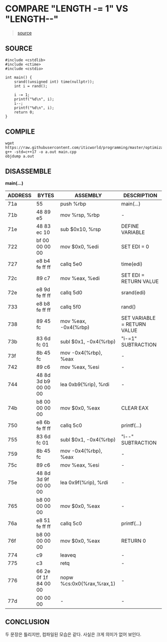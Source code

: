 # COMPARE "LENGTH -= 1" VS "LENGTH--"

> [source](https://github.com/iticworld/programming/tree/master/optimization/benchmark.substraction)

## SOURCE

```
#include <cstdlib>
#include <ctime>
#include <cstdio>

int main() {
    srand((unsigned int) time(nullptr));
    int i = rand();

    i -= 1;
    printf("%d\n", i);
    i--;
    printf("%d\n", i);
    return 0;
}
```

## COMPILE

```
wget https://raw.githubusercontent.com/iticworld/programming/master/optimization/benchmark.substraction/main.cpp
g++ -std=c++17 -o a.out main.cpp
objdump a.out
```

## DISASSEMBLE

__main(...)__

| ADDRESS | BYTES                | ASSEMBLY                    | DESCRIPTION                 |
| ------- | -------------------- | --------------------------- | --------------------------- |
| 71a     | 55                   | push   %rbp                 | main(...)                   |
| 71b     | 48 89 e5             | mov    %rsp, %rbp           | -                           |
| 71e     | 48 83 ec 10          | sub    $0x10, %rsp          | DEFINE VARIABLE             |
| 722     | bf 00 00 00 00       | mov    $0x0, %edi           | SET EDI = 0                 |
| 727     | e8 b4 fe ff ff       | callq  5e0                  | time(edi)                   |
| 72c     | 89 c7                | mov    %eax, %edi           | SET EDI = RETURN VALUE      |
| 72e     | e8 9d fe ff ff       | callq  5d0                  | srand(edi)                  |
| 733     | e8 b8 fe ff ff       | callq  5f0                  | rand()                      |
| 738     | 89 45 fc             | mov    %eax, -0x4(%rbp)     | SET VARIABLE = RETURN VALUE |
| 73b     | 83 6d fc 01          | subl   $0x1, -0x4(%rbp)     | "i-=1" SUBTRACTION          |
| 73f     | 8b 45 fc             | mov    -0x4(%rbp), %eax     | -                           |
| 742     | 89 c6                | mov    %eax, %esi           | -                           |
| 744     | 48 8d 3d b9 00 00 00 | lea    0xb9(%rip), %rdi     | -                           |
| 74b     | b8 00 00 00 00       | mov    $0x0, %eax           | CLEAR EAX                   |
| 750     | e8 6b fe ff ff       | callq  5c0                  | printf(...)                 |
| 755     | 83 6d fc 01          | subl   $0x1, -0x4(%rbp)     | "i--" SUBTRACTION           |
| 759     | 8b 45 fc             | mov    -0x4(%rbp), %eax     | -                           |
| 75c     | 89 c6                | mov    %eax, %esi           | -                           |
| 75e     | 48 8d 3d 9f 00 00 00 | lea    0x9f(%rip), %rdi     | -                           |
| 765     | b8 00 00 00 00       | mov    $0x0, %eax           | -                           |
| 76a     | e8 51 fe ff ff       | callq  5c0                  | printf(...)                 |
| 76f     | b8 00 00 00 00       | mov    $0x0, %eax           | RETURN 0                    |
| 774     | c9                   | leaveq                      | -                           |
| 775     | c3                   | retq                        | -                           |
| 776     | 66 2e 0f 1f 84 00 00 | nopw   %cs:0x0(%rax,%rax,1) | -                           |
| 77d     | 00 00 00             | -                           | -                           |

## CONCLUSION

두 문장은 틀리지만, 컴파일된 모습은 같다. 사실은 크게 의미가 없어 보인다.
